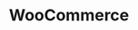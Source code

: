 ---
title: "WooCommerce"
seoTitle: "WooCommerce"
seoDescription: "Omnico had a common challenge: how to integrate SYSPRO into multiple sales channels. Our solution? A Magento B2B and B2C e-commerce website integrated with Stock2Shop. We worked closely with Omnico to create the perfect solution to suit their needs. Read more!"
lead: "Omnico is a major importer of lifestyle, cycle and electronic brands, including GoPro, Canondale, Giro, Stages, Ryder and Red-e."
summary: "An open-source e-commerce plug-in for WordPress that’s customisable and streamlined for retail."
image: "/images/woo.png"
imageAlt: "WooCommerce"
imageTitle: "WooCommerce"
imageWidth: "89"
category: "ecommerce"
aliases: "/woocommerce/woocommerce/"
weight: 3
---